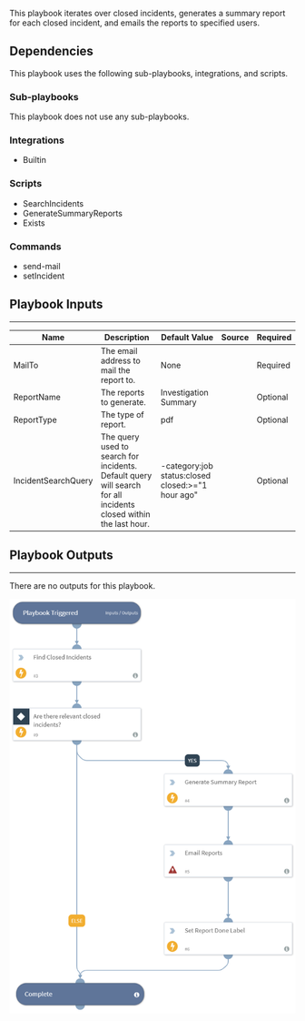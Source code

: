 This playbook iterates over closed incidents, generates a summary report for each closed incident, and emails the reports to specified users. 

## Dependencies
This playbook uses the following sub-playbooks, integrations, and scripts.

### Sub-playbooks
This playbook does not use any sub-playbooks.

### Integrations
* Builtin

### Scripts
* SearchIncidents
* GenerateSummaryReports
* Exists

### Commands
* send-mail
* setIncident

## Playbook Inputs
---

| **Name** | **Description** | **Default Value** | **Source** | **Required** |
| --- | --- | --- | --- | --- |
| MailTo | The email address to mail the report to. | None |  | Required |
| ReportName | The reports to generate. | Investigation Summary |  | Optional |
| ReportType | The type of report. | pdf |  | Optional |
| IncidentSearchQuery | The query used to search for incidents. Default query will search for all incidents closed within the last hour. | -category:job status:closed closed:>="1 hour ago" |  | Optional |

## Playbook Outputs
---
There are no outputs for this playbook.

![Send_Investigation_Summary_Reports](https://github.com/ElazarK/content-docs/blob/master/images/playbooks/Send_Investigation_Summary_Reports.png)
